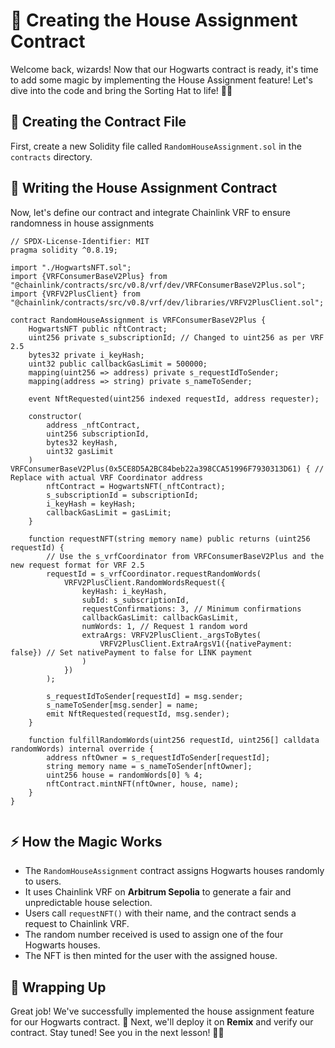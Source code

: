 # 🏰 Creating the House Assignment Contract

Welcome back, wizards! Now that our Hogwarts contract is ready, it's time to add some magic by implementing the House Assignment feature! Let's dive into the code and bring the Sorting Hat to life! 🎩✨

## 📜 Creating the Contract File
First, create a new Solidity file called `RandomHouseAssignment.sol` in the `contracts` directory.

## 🔮 Writing the House Assignment Contract

Now, let's define our contract and integrate Chainlink VRF to ensure randomness in house assignments

```solidity
// SPDX-License-Identifier: MIT
pragma solidity ^0.8.19;

import "./HogwartsNFT.sol";
import {VRFConsumerBaseV2Plus} from "@chainlink/contracts/src/v0.8/vrf/dev/VRFConsumerBaseV2Plus.sol";
import {VRFV2PlusClient} from "@chainlink/contracts/src/v0.8/vrf/dev/libraries/VRFV2PlusClient.sol";

contract RandomHouseAssignment is VRFConsumerBaseV2Plus {
    HogwartsNFT public nftContract;
    uint256 private s_subscriptionId; // Changed to uint256 as per VRF 2.5
    bytes32 private i_keyHash; 
    uint32 public callbackGasLimit = 500000;
    mapping(uint256 => address) private s_requestIdToSender;
    mapping(address => string) private s_nameToSender;

    event NftRequested(uint256 indexed requestId, address requester);

    constructor(
        address _nftContract,
        uint256 subscriptionId,
        bytes32 keyHash,
        uint32 gasLimit
    ) VRFConsumerBaseV2Plus(0x5CE8D5A2BC84beb22a398CCA51996F7930313D61) { // Replace with actual VRF Coordinator address
        nftContract = HogwartsNFT(_nftContract);
        s_subscriptionId = subscriptionId;
        i_keyHash = keyHash;
        callbackGasLimit = gasLimit;
    }

    function requestNFT(string memory name) public returns (uint256 requestId) {
        // Use the s_vrfCoordinator from VRFConsumerBaseV2Plus and the new request format for VRF 2.5
        requestId = s_vrfCoordinator.requestRandomWords(
            VRFV2PlusClient.RandomWordsRequest({
                keyHash: i_keyHash,
                subId: s_subscriptionId,
                requestConfirmations: 3, // Minimum confirmations
                callbackGasLimit: callbackGasLimit,
                numWords: 1, // Request 1 random word
                extraArgs: VRFV2PlusClient._argsToBytes(
                    VRFV2PlusClient.ExtraArgsV1({nativePayment: false}) // Set nativePayment to false for LINK payment
                )
            })
        );

        s_requestIdToSender[requestId] = msg.sender;
        s_nameToSender[msg.sender] = name;
        emit NftRequested(requestId, msg.sender);
    }

    function fulfillRandomWords(uint256 requestId, uint256[] calldata randomWords) internal override {
        address nftOwner = s_requestIdToSender[requestId];
        string memory name = s_nameToSender[nftOwner];
        uint256 house = randomWords[0] % 4;
        nftContract.mintNFT(nftOwner, house, name);
    }
}


```

## ⚡ How the Magic Works

- The `RandomHouseAssignment` contract assigns Hogwarts houses randomly to users.
- It uses Chainlink VRF on **Arbitrum Sepolia** to generate a fair and unpredictable house selection.
- Users call `requestNFT()` with their name, and the contract sends a request to Chainlink VRF.
- The random number received is used to assign one of the four Hogwarts houses.
- The NFT is then minted for the user with the assigned house.

## 🏁 Wrapping Up

Great job! We've successfully implemented the house assignment feature for our Hogwarts contract. 🎉
Next, we'll deploy it on **Remix** and verify our contract. Stay tuned!
See you in the next lesson! 🧙‍♂️
